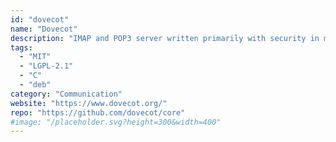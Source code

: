 ```yaml
---
id: "dovecot"
name: "Dovecot"
description: "IMAP and POP3 server written primarily with security in mind."
tags:
  - "MIT"
  - "LGPL-2.1"
  - "C"
  - "deb"
category: "Communication"
website: "https://www.dovecot.org/"
repo: "https://github.com/dovecot/core"
#image: "/placeholder.svg?height=300&width=400"
---
```


